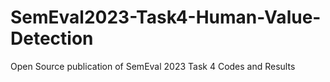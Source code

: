 # SemEval2023-Task4-Human-Value-Detection
Open Source publication of SemEval 2023 Task 4 Codes and Results
